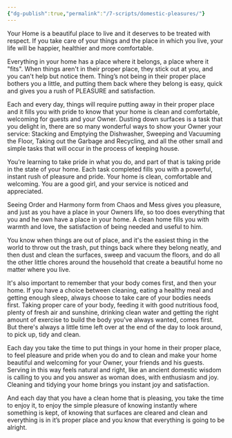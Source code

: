 ```yaml
---
{"dg-publish":true,"permalink":"/7-scripts/domestic-pleasures/"}
---
```



Your Home is a beautiful place to live and it deserves to be treated with respect. If you take care of your things and the place in which you live, your life will be happier, healthier and more comfortable.

Everything in your home has a place where it belongs, a place where it "fits". When things aren't in their proper place, they stick out at you, and you can't help but notice them. Thing’s not being in their proper place bothers you a little, and putting them back where they belong is easy, quick and gives you a rush of PLEASURE and satisfaction.

Each and every day, things will require putting away in their proper place and it fills you with pride to know that your home is clean and comfortable, welcoming for guests and your Owner. Dusting down surfaces is a task that you delight in, there are so many wonderful ways to show your Owner your service: Stacking and Emptying the Dishwasher, Sweeping and Vacuuming the Floor, Taking out the Garbage and Recycling, and all the other small and simple tasks that will occur in the process of keeping house.

You’re learning to take pride in what you do, and part of that is taking pride in the state of your home. Each task completed fills you with a powerful, instant rush of pleasure and pride. Your home is clean, comfortable and welcoming. You are a good girl, and your service is noticed and appreciated.

Seeing Order and Harmony form from Chaos and Mess gives you pleasure, and just as you have a place in your Owners life, so too does everything that you and he own have a place in your home. A clean home fills you with warmth and love, the satisfaction of being needed and useful to him.

You know when things are out of place, and it's the easiest thing in the world to throw out the trash, put things back where they belong neatly, and then dust and clean the surfaces, sweep and vacuum the floors, and do all the other little chores around the household that create a beautiful home no matter where you live.

It's also important to remember that your body comes first, and then your home. If you have a choice between cleaning, eating a healthy meal and getting enough sleep, always choose to take care of your bodies needs first. Taking proper care of your body, feeding it with good nutritious food, plenty of fresh air and sunshine, drinking clean water and getting the right amount of exercise to build the body you've always wanted, comes first. But there's always a little time left over at the end of the day to look around, to pick up, tidy and clean.

Each day you take the time to put things in your home in their proper place, to feel pleasure and pride when you do and to clean and make your home beautiful and welcoming for your Owner, your friends and his guests. Serving in this way feels natural and right, like an ancient domestic wisdom is calling to you and you answer as woman does, with enthusiasm and joy. Cleaning and tidying your home brings you instant joy and satisfaction.

And each day that you have a clean home that is pleasing, you take the time to enjoy it, to enjoy the simple pleasure of knowing instantly where something is kept, of knowing that surfaces are cleared and clean and everything is in it’s proper place and you know that everything is going to be alright.



